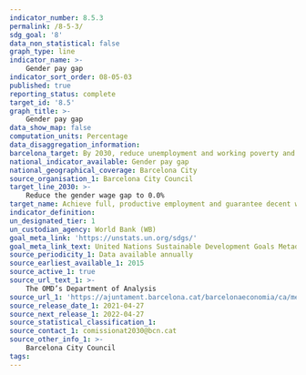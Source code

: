 ```yaml
---
indicator_number: 8.5.3
permalink: /8-5-3/
sdg_goal: '8'
data_non_statistical: false
graph_type: line
indicator_name: >-
    Gender pay gap
indicator_sort_order: 08-05-03
published: true
reporting_status: complete
target_id: '8.5'
graph_title: >-
    Gender pay gap
data_show_map: false
computation_units: Percentage
data_disaggregation_information: 
barcelona_target: By 2030, reduce unemployment and working poverty and eliminate the gender wage gap, with a redoubled effort concerning job placement for people with disabilities
national_indicator_available: Gender pay gap
national_geographical_coverage: Barcelona City
source_organisation_1: Barcelona City Council
target_line_2030: >-
    Reduce the gender wage gap to 0.0%
target_name: Achieve full, productive employment and guarantee decent work for all women and men, including young people and persons with disabilities, as well as equal pay for work of equal value
indicator_definition:
un_designated_tier: 1
un_custodian_agency: World Bank (WB)
goal_meta_link: 'https://unstats.un.org/sdgs/'
goal_meta_link_text: United Nations Sustainable Development Goals Metadata (pdf 894kB)
source_periodicity_1: Data available annually
source_earliest_available_1: 2015
source_active_1: true
source_url_text_1: >-
    The OMD’s Department of Analysis 
source_url_1: 'https://ajuntament.barcelona.cat/barcelonaeconomia/ca/mercat-detreball/remuneracions-salarials/remuneracions-salarials'
source_release_date_1: 2021-04-27
source_next_release_1: 2022-04-27
source_statistical_classification_1: 
source_contact_1: comissionat2030@bcn.cat
source_other_info_1: >-
    Barcelona City Council
tags:
---
```

